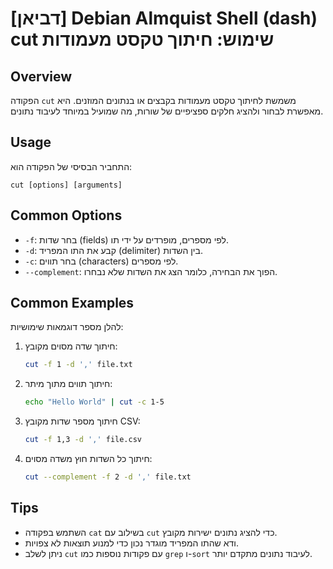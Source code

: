 # [דביאן] Debian Almquist Shell (dash) cut שימוש: חיתוך טקסט מעמודות

## Overview
הפקודה `cut` משמשת לחיתוך טקסט מעמודות בקבצים או בנתונים המוזנים. היא מאפשרת לבחור ולהציג חלקים ספציפיים של שורות, מה שמועיל במיוחד לעיבוד נתונים.

## Usage
התחביר הבסיסי של הפקודה הוא:
```
cut [options] [arguments]
```

## Common Options
- `-f`: בחר שדות (fields) לפי מספרים, מופרדים על ידי תו.
- `-d`: קבע את התו המפריד (delimiter) בין השדות.
- `-c`: בחר תווים (characters) לפי מספרים.
- `--complement`: הפוך את הבחירה, כלומר הצג את השדות שלא נבחרו.

## Common Examples
להלן מספר דוגמאות שימושיות:

1. חיתוך שדה מסוים מקובץ:
   ```bash
   cut -f 1 -d ',' file.txt
   ```

2. חיתוך תווים מתוך מיתר:
   ```bash
   echo "Hello World" | cut -c 1-5
   ```

3. חיתוך מספר שדות מקובץ CSV:
   ```bash
   cut -f 1,3 -d ',' file.csv
   ```

4. חיתוך כל השדות חוץ משדה מסוים:
   ```bash
   cut --complement -f 2 -d ',' file.txt
   ```

## Tips
- השתמש בפקודה `cat` בשילוב עם `cut` כדי להציג נתונים ישירות מקובץ.
- ודא שהתו המפריד מוגדר נכון כדי למנוע תוצאות לא צפויות.
- ניתן לשלב `cut` עם פקודות נוספות כמו `grep` ו-`sort` לעיבוד נתונים מתקדם יותר.